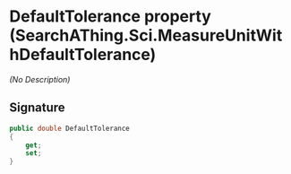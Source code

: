 # DefaultTolerance property (SearchAThing.Sci.MeasureUnitWithDefaultTolerance)
_(No Description)_

## Signature
```csharp
public double DefaultTolerance
{
    get;
    set;
}
```
